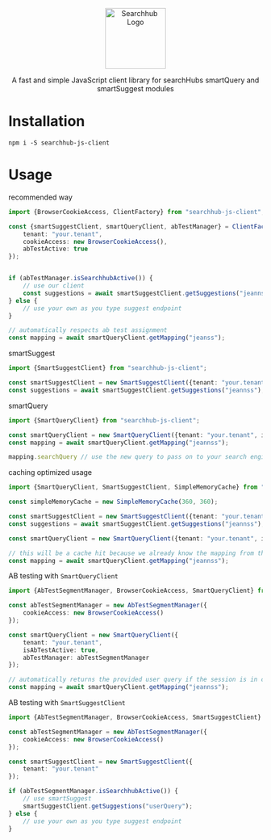 <p align="center">
  <a href="https://www.searchhub.io/" target="blank"><img src="https://avatars.githubusercontent.com/u/29304684?v=4" width="120" alt="Searchhub Logo" /></a>
</p>

<p align="center">A fast and simple JavaScript client library for searchHubs smartQuery and smartSuggest modules</p>

# Installation

`npm i -S searchhub-js-client`

# Usage

recommended way

```typescript
import {BrowserCookieAccess, ClientFactory} from "searchhub-js-client";

const {smartSuggestClient, smartQueryClient, abTestManager} = ClientFactory({
    tenant: "your.tenant",
    cookieAccess: new BrowserCookieAccess(),
    abTestActive: true
});


if (abTestManager.isSearchhubActive()) {
    // use our client
    const suggestions = await smartSuggestClient.getSuggestions("jeannss");
} else {
    // use your own as you type suggest endpoint
}

// automatically respects ab test assignment
const mapping = await smartQueryClient.getMapping("jeanss");
```

smartSuggest

```typescript
import {SmartSuggestClient} from "searchhub-js-client";

const smartSuggestClient = new SmartSuggestClient({tenant: "your.tenant"});
const suggestions = await smartSuggestClient.getSuggestions("jeannss");
```

smartQuery

```typescript
import {SmartQueryClient} from "searchhub-js-client";

const smartQueryClient = new SmartQueryClient({tenant: "your.tenant", isAbTestActive: false});
const mapping = await smartQueryClient.getMapping("jeannss");

mapping.searchQuery // use the new query to pass on to your search engine
```

caching optimized usage

```typescript
import {SmartQueryClient, SmartSuggestClient, SimpleMemoryCache} from "searchhub-js-client";

const simpleMemoryCache = new SimpleMemoryCache(360, 360);

const smartSuggestClient = new SmartSuggestClient({tenant: "your.tenant"}, simpleMemoryCache);
const suggestions = await smartSuggestClient.getSuggestions("jeannss");

const smartQueryClient = new SmartQueryClient({tenant: "your.tenant", isAbTestActive: false}, simpleMemoryCache);

// this will be a cache hit because we already know the mapping from the smartSuggest endpoint
const mapping = await smartQueryClient.getMapping("jeannss");
```

AB testing with `SmartQueryClient`
```typescript
import {AbTestSegmentManager, BrowserCookieAccess, SmartQueryClient} from "searchhub-js-client";

const abTestSegmentManager = new AbTestSegmentManager({
    cookieAccess: new BrowserCookieAccess()
});

const smartQueryClient = new SmartQueryClient({
    tenant: "your.tenant",
    isAbTestActive: true,
    abTestManager: abTestSegmentManager
});

// automatically returns the provided user query if the session is in control segment or retrieves the new query from searchHub endpoint if the session is assigned to the searchHub segment
const mapping = await smartQueryClient.getMapping("jeannss");
```

AB testing with `SmartSuggestClient`
```typescript
import {AbTestSegmentManager, BrowserCookieAccess, SmartSuggestClient} from "searchhub-js-client";

const abTestSegmentManager = new AbTestSegmentManager({
    cookieAccess: new BrowserCookieAccess()
});

const smartSuggestClient = new SmartSuggestClient({
    tenant: "your.tenant"
});

if (abTestSegmentManager.isSearchhubActive()) {
    // use smartSuggest
    smartSuggestClient.getSuggestions("userQuery");
} else {
    // use your own as you type suggest endpoint 
}
```
